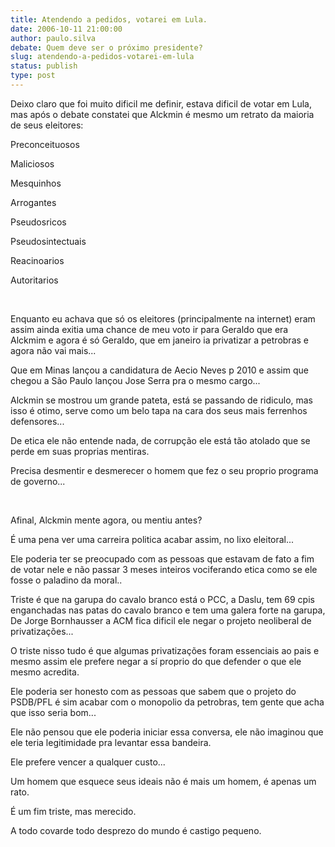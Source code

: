```yaml
---
title: Atendendo a pedidos, votarei em Lula.
date: 2006-10-11 21:00:00
author: paulo.silva
debate: Quem deve ser o próximo presidente?
slug: atendendo-a-pedidos-votarei-em-lula
status: publish 
type: post
---
```


Deixo claro que foi muito dificil me definir, estava dificil de votar em Lula, mas após o debate constatei que Alckmin é mesmo um retrato da maioria de seus eleitores:


Preconceituosos


Maliciosos


Mesquinhos


Arrogantes


Pseudosricos


Pseudosintectuais


Reacinoarios


Autoritarios


 


Enquanto eu achava que só os eleitores (principalmente na internet) eram assim ainda exitia uma chance de meu voto ir para Geraldo que era Alckmim e agora é só Geraldo, que em janeiro ia privatizar a petrobras e agora não vai mais... 


Que em Minas lançou a candidatura de Aecio Neves p 2010 e assim que chegou a São Paulo lançou Jose Serra pra o mesmo cargo...


Alckmin se mostrou um grande pateta, está se passando de ridiculo, mas isso é otimo, serve como um belo tapa na cara dos seus mais ferrenhos defensores...


De etica ele não entende nada, de corrupção ele está tão atolado que se perde em suas proprias mentiras.


Precisa desmentir e desmerecer o homem que fez o seu proprio programa de governo...


 


Afinal, Alckmin mente agora, ou mentiu antes?


É uma pena ver uma carreira politica acabar assim, no lixo eleitoral...


Ele poderia ter se preocupado com as pessoas que estavam de fato a fim de votar nele e não passar 3 meses inteiros vociferando etica como se ele fosse o paladino da moral..


Triste é que na garupa do cavalo branco está o PCC, a Daslu, tem 69 cpis enganchadas nas patas do cavalo branco e tem uma galera forte na garupa, De Jorge Bornhausser a ACM fica dificil ele negar o projeto neoliberal de privatizações...


O triste nisso tudo é que algumas privatizações foram essenciais ao pais e mesmo assim ele prefere negar a sí proprio do que defender o que ele mesmo acredita.


Ele poderia ser honesto com as pessoas que sabem que o projeto do PSDB/PFL é sim acabar com o monopolio da petrobras, tem gente que acha que isso seria bom...


Ele não pensou que ele poderia iniciar essa conversa, ele não imaginou que ele teria legitimidade pra levantar essa bandeira.


Ele prefere vencer a qualquer custo...


Um homem que esquece seus ideais não é mais um homem, é apenas um rato.


É um fim triste, mas merecido.


A todo covarde todo desprezo do mundo é castigo pequeno.


